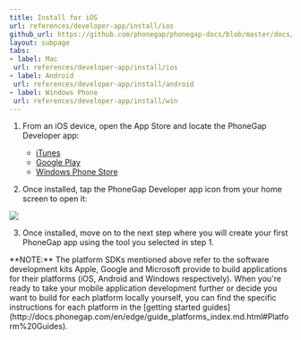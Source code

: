 ```yaml
---
title: Install for iOS
url: references/developer-app/install/ios
github_url: https://github.com/phonegap/phonegap-docs/blob/master/docs/3-references/developer-app/1-install/1-ios.html.md
layout: subpage
tabs:
- label: Mac
 url: references/developer-app/install/ios
- label: Android
 url: references/developer-app/install/android
- label: Windows Phone
 url: references/developer-app/install/win
---
```


1. From an iOS device, open the App Store and locate the PhoneGap Developer app: 

	- [iTunes](https://itunes.apple.com/app/id843536693)
	- [Google Play](https://play.google.com/store/apps/details?id=com.adobe.phonegap.app)
	- [Windows Phone Store](http://www.windowsphone.com/en-us/store/app/phonegap-developer/5c6a2d1e-4fad-4bf8-aaf7-71380cc84fe3)

2. Once installed, tap the PhoneGap Developer app icon from your home screen to open it:

 <img class="mobile-image" src="/images/dev-app-enter-add.jpg">

3. Once installed, move on to the next step where you will create your first PhoneGap app using the tool you selected in step 1.

  <div class="alert--info">**NOTE:** The platform SDKs mentioned above refer to the software development kits Apple, Google and Microsoft provide to build applications for their platforms (iOS, Android and Windows respectively).
 When you're ready to take your mobile application development further or decide you want to build for each platform locally yourself, you can find the specific instructions for each platform
 in the [getting started guides](http://docs.phonegap.com/en/edge/guide_platforms_index.md.html#Platform%20Guides). </div>
